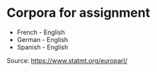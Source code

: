# Corpora for assignment
- French - English
- German - English
- Spanish - English

Source: https://www.statmt.org/europarl/
